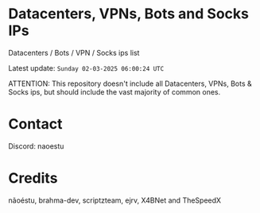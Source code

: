 # Datacenters, VPNs, Bots and Socks IPs
 
Datacenters / Bots / VPN / Socks ips list

Latest update: `Sunday 02-03-2025 06:00:24 UTC` 

ATTENTION: This repository doesn't include all Datacenters, VPNs, Bots & Socks ips, 
but should include the vast majority of common ones.

# Contact
Discord: naoestu

# Credits
nãoéstu, brahma-dev, scriptzteam, ejrv, X4BNet and TheSpeedX
